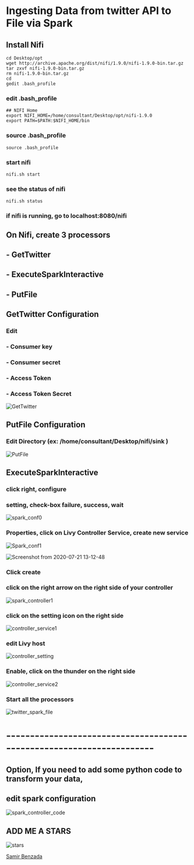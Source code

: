 # Ingesting Data from twitter API to File via Spark

## Install Nifi

```
cd Desktop/opt
wget http://archive.apache.org/dist/nifi/1.9.0/nifi-1.9.0-bin.tar.gz
tar zxvf nifi-1.9.0-bin.tar.gz
rm nifi-1.9.0-bin.tar.gz
cd 
gedit .bash_profile
```
### edit .bash_profile
```
## NIFI Home
export NIFI_HOME=/home/consultant/Desktop/opt/nifi-1.9.0
export PATH=$PATH:$NIFI_HOME/bin
```
### source .bash_profile
```
source .bash_profile
```
### start nifi
```
nifi.sh start
```
### see the status of nifi
```
nifi.sh status
```
### if nifi is running, go to localhost:8080/nifi


## On Nifi, create 3 processors
## - GetTwitter
## - ExecuteSparkInteractive
## - PutFile

## GetTwitter Configuration
### Edit 
### - Consumer key 
### - Consumer secret
### - Access Token
### - Access Token Secret

![GetTwitter](https://user-images.githubusercontent.com/54423322/88084701-cc166d00-cb52-11ea-87e5-d141424be5a4.png)

## PutFile Configuration
### Edit Directory (ex: /home/consultant/Desktop/nifi/sink )

![PutFile](https://user-images.githubusercontent.com/54423322/88084794-ec462c00-cb52-11ea-9db9-48a093ca8510.png)

## ExecuteSparkInteractive
### click right, configure
### setting, check-box failure, success, wait
![spark_conf0](https://user-images.githubusercontent.com/54423322/88085639-206e1c80-cb54-11ea-9aea-8d216912cb68.png)

### Properties, click on Livy Controller Service, create new service
![Spark_conf1](https://user-images.githubusercontent.com/54423322/88085816-5dd2aa00-cb54-11ea-9ea3-fbc91e327d7f.png)

![Screenshot from 2020-07-21 13-12-48](https://user-images.githubusercontent.com/54423322/88085913-83f84a00-cb54-11ea-9163-bf322532bcf0.png)

### Click create
### click on the right arrow on the right side of your controller
![spark_controller1](https://user-images.githubusercontent.com/54423322/88086443-637cbf80-cb55-11ea-8633-0ea97365ca63.png)
### click on the setting icon on the right side
![controller_service1](https://user-images.githubusercontent.com/54423322/88086795-ed2c8d00-cb55-11ea-99fe-d1047b43cc3f.png)
### edit Livy host
![controller_setting](https://user-images.githubusercontent.com/54423322/88087020-43013500-cb56-11ea-92f9-4a54dc55009c.png)
### Enable, click on the thunder on the right side
![controller_service2](https://user-images.githubusercontent.com/54423322/88087101-67f5a800-cb56-11ea-91fe-e2c760d4422e.png)
### Start all the processors
![twitter_spark_file](https://user-images.githubusercontent.com/54423322/88087197-8c518480-cb56-11ea-8338-ff386f03c89e.png)

# ---------------------------------------------------------------------


## Option, If you need to add some python code to transform your data, 
## edit spark configuration
![spark_controller_code](https://user-images.githubusercontent.com/54423322/88087432-e05c6900-cb56-11ea-9283-086e3e547edf.png)


## ADD ME A STARS
![stars](https://user-images.githubusercontent.com/54423322/88087651-3af5c500-cb57-11ea-9903-330fd9f86d00.png)

[Samir Benzada](https://github.com/samirbenzada)




